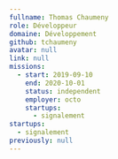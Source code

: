 ```yaml
---
fullname: Thomas Chaumeny
role: Développeur
domaine: Développement
github: tchaumeny
avatar: null
link: null
missions:
  - start: 2019-09-10
    end: 2020-10-01
    status: independent
    employer: octo
    startups:
      - signalement
startups:
  - signalement
previously: null
---
```

